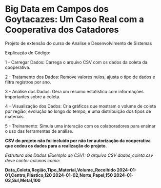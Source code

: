 
# Big Data em Campos dos Goytacazes: Um Caso Real com a Cooperativa dos Catadores

Projeto de extensão do curso de Analise e Desenvolvimento de Sistemas

Explicação do Código:

1 - Carregar Dados: Carrega o arquivo CSV com os dados da coleta da cooperativa.

2 - Tratamento dos Dados: Remove valores nulos, ajusta o tipo de dados e filtra registros por ano.

3 - Análise dos Dados: Gera um resumo estatístico com informações importantes sobre a coleta.

4 - Visualização dos Dados: Cria gráficos que mostram o volume de coleta por região, evolução ao longo do tempo, e uma distribuição dos tipos de materiais.

5 - Treinamento: Simula uma interação com os colaboradores para ensinar o uso das ferramentas de análise.

**CSV do projeto não foi incluido por não ter autorização da cooperativa que cedeu os dados para a realização do projeto.**


*Estrutura dos Dados (Exemplo de CSV):
O arquivo CSV dados_coleta.csv deve conter colunas como:*

**Data_Coleta,Região,Tipo_Material,Volume_Recolhido
2024-01-01,Centro,Plástico,120
2024-01-02,Norte,Papel,150
2024-01-03,Sul,Metal,100**



